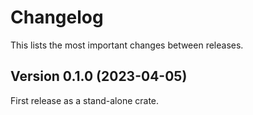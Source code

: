 # Changelog

This lists the most important changes between releases.

## Version 0.1.0 (2023-04-05)

First release as a stand-alone crate.
